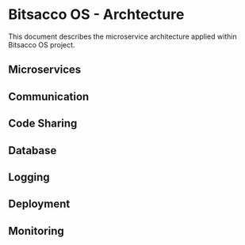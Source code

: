 # Bitsacco OS - Archtecture

This document describes the microservice architecture applied within Bitsacco OS project.

## Microservices

## Communication

## Code Sharing

## Database

## Logging

## Deployment

## Monitoring
